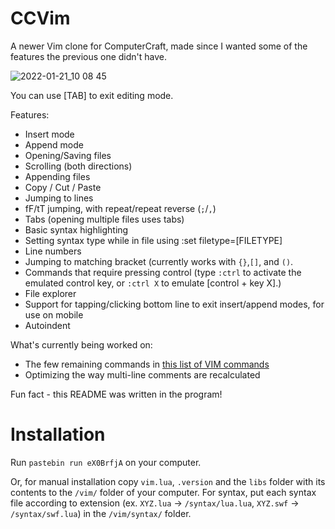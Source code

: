 # CCVim
A newer Vim clone for ComputerCraft, made since I wanted some of the features the previous one didn't have.

![2022-01-21_10 08 45](https://user-images.githubusercontent.com/45747191/150578475-108afa02-3acd-4019-b512-c47dd9546d1b.png)

You can use [TAB] to exit editing mode.

Features:
- Insert mode
- Append mode
- Opening/Saving files
- Scrolling (both directions)
- Appending files
- Copy / Cut / Paste
- Jumping to lines
- fF/tT jumping, with repeat/repeat reverse (```;```/```,```)
- Tabs (opening multiple files uses tabs)
- Basic syntax highlighting
- Setting syntax type while in file using :set filetype=[FILETYPE]
- Line numbers
- Jumping to matching bracket (currently works with ```{}```,```[]```, and ```()```.
- Commands that require pressing control (type ```:ctrl``` to activate the emulated control key, or ```:ctrl X``` to emulate [control + key X].)
- File explorer
- Support for tapping/clicking bottom line to exit insert/append modes, for use on mobile
- Autoindent


What's currently being worked on:
- The few remaining commands in [this list of VIM commands](https://vim.rtorr.com)
- Optimizing the way multi-line comments are recalculated

Fun fact - this README was written in the program!

# Installation
Run ```pastebin run eX0BrfjA``` on your computer.

Or, for manual installation copy ```vim.lua```, ```.version``` and the ```libs``` folder with its contents to the ```/vim/``` folder of your computer. For syntax, put each syntax file according to extension (ex. ```XYZ.lua``` -> ```/syntax/lua.lua```, ```XYZ.swf``` -> ```/syntax/swf.lua```) in the ```/vim/syntax/``` folder.

